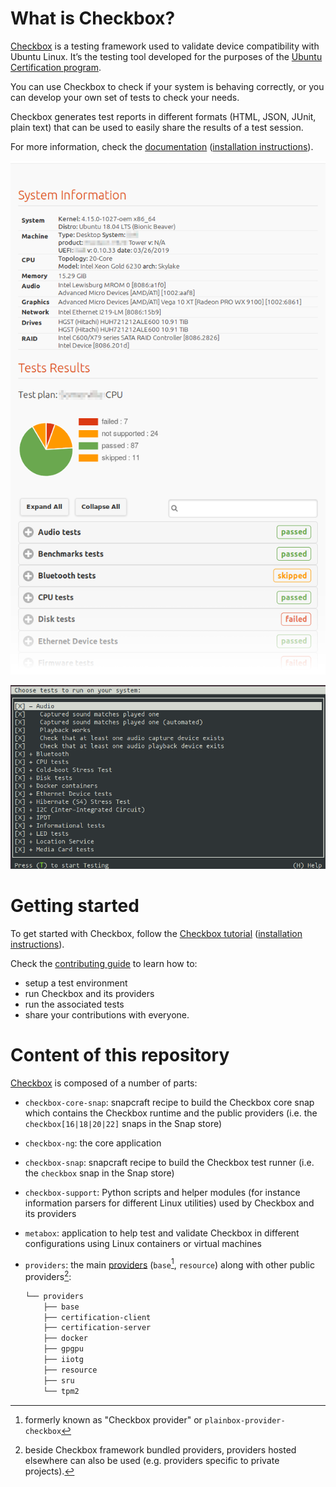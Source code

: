 # What is Checkbox?

[Checkbox] is a testing framework used to validate device compatibility with Ubuntu Linux. It’s the testing tool developed for the purposes of the [Ubuntu Certification program].

You can use Checkbox to check if your system is behaving correctly, or you can develop your own set of tests to check your needs.

Checkbox generates test reports in different formats (HTML, JSON, JUnit, plain text) that can be used to easily share the results of a test session.

For more information, check the [documentation](https://checkbox.readthedocs.io) ([installation instructions]).

![Test report exported in HTML](docs/_images/checkbox-test-report.png)

![Test selection screen in Checkbox](docs/_images/checkbox-snappy-3-select-jobs.png)

# Getting started

To get started with Checkbox, follow the [Checkbox tutorial](https://checkbox.readthedocs.io/en/latest/tutorial/index.html) ([installation instructions]).

Check the [contributing guide] to learn how to:

- setup a test environment
- run Checkbox and its providers
- run the associated tests
- share your contributions with everyone.

# Content of this repository

[Checkbox] is composed of a number of parts:

- `checkbox-core-snap`: snapcraft recipe to build the Checkbox core snap which contains the Checkbox runtime and the public providers (i.e. the `checkbox[16|18|20|22]` snaps in the Snap store)
- `checkbox-ng`: the core application
- `checkbox-snap`: snapcraft recipe to build the Checkbox test runner (i.e. the `checkbox` snap in the Snap store)
- `checkbox-support`: Python scripts and helper modules (for instance information parsers for different Linux utilities) used by Checkbox and its providers
- `metabox`: application to help test and validate Checkbox in different configurations using Linux containers or virtual machines
- `providers`: the main [providers] (`base`[^1], `resource`) along with other public providers[^2]:

  ```bash
  └── providers
      ├── base
      ├── certification-client
      ├── certification-server
      ├── docker
      ├── gpgpu
      ├── iiotg
      ├── resource
      ├── sru
      └── tpm2
  ```

[Checkbox]: https://checkbox.readthedocs.io
[documentation]: https://checkbox.readthedocs.io
[installation instructions]: https://checkbox.readthedocs.io/en/latest/tutorial/using-checkbox/installing-checkbox.html
[contributing guide]: CONTRIBUTING.md
[providers]: https://checkbox.readthedocs.io/en/latest/understanding.html#provider
[Ubuntu Certification program]: https://ubuntu.com/certified
[^1]: formerly known as "Checkbox provider" or `plainbox-provider-checkbox`
[^2]: beside Checkbox framework bundled providers, providers hosted elsewhere can also be used (e.g. providers specific to private projects).
